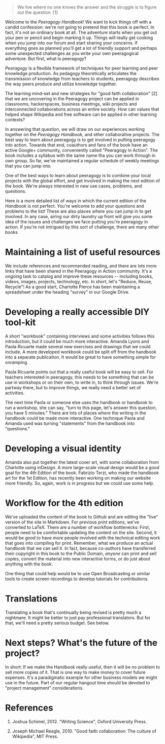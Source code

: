---
---

> We live where no one knows the answer and the struggle is to figure out the question. [1]

Welcome to the _Peeragogy Handbook_!  We want to kick things off with
a candid confession: we're not going to pretend that this book is
perfect.  In fact, it's not an ordinary book at all.  The adventure
starts when you get out your pen or pencil and begin marking it up.
Things will really get cooking when you jump into our forum and start
sharing your concerns.  If everything goes as planned you'll get a lot
of friendly support and perhaps some unexpected challenges as you
write your own peeragogical adventure.  But first, what is peeragogy?

*Peeragogy* is a flexible framework of techniques for peer learning
and peer knowledge production.  As pedagogy theoretically articulates
the transmission of knowledge from teachers to students, peeragogy
describes the way peers produce and utilize knowledge together.

The learning mind-set and new strategies for "good faith
collaboration" [2] that we are uncovering in the Peeragogy project can
be applied in classrooms, hackerspaces, business meetings, wiki
projects and interconnected collaborations across an entire society.
How can values that helped shape Wikipedia and free software can be
applied in other learning contexts?

In answering that question, we will draw on our experiences working
together on the _Peeragogy Handbook_, and other collaborative
projects.  The best way to learn about peeragogy is to get involved in
putting peeragogy into action.  Towards that end, coauthors and fans
of the book have an active Google+ community, conveniently called
"Peeragogy in Action".  The book includes a syllabus with the same
name tha you can work through in own group.  So far, we've maintained
a regular schedule of weekly meetings that you can jump into.

One of the best ways to learn about peeragogy is to combine your local
projects with the global effort, and get involved in making the next
edition of the book.  We're always interested in new use cases,
problems, and questions.

Here is a more detailed list of ways in which the current edition of
the _Handbook_ is not perfect.  You're welcome to add your questions
and problems to the list!  These are also places where you can jump in
to get involved.  In any case, airing our dirty laundry up front will
give you some idea of the issues and challenges we face putting you're
peeragogy in action.  If you're not intrigued by this sort of
challenge, there are many other books

# Maintaining a list of useful resources

We include references and recommended reading, and there are lots more
links that have been shared in the Peeragogy in Action community.
It's a ongoing task to catalog and improve these resources --
including books, videos, images, projects, technology, etc.  In short,
let's "Reduce, Reuse, Recycle"!  As a good start, Charlotte Pierce has
been maintaining a spreadsheet under the heading "survey" in our
Google Drive.

# Developing a really accessible DIY tool-kit

A short "workbook" containing interviews and some activities follows
this introduction, but it could be much more interactive.  Amanda
Lyons and Paola Ricuarte made several new exercises and drawings that
we could include. A more developed workbook could be split off from
the handbook into a separate publication.  It would be great to have
something simple for onramping.

Paola Ricuarte points out that a really useful book will be easy to
sell.  For teachers interested in peeragogy, this needs to be
something that can be use in workshops or on their own, to write in,
to think through issues.  We're partway there, but to improve things,
we really need a better set of activities.

The next time Paola or someone else uses the handbook or handbook to
run a workshop, she can say, "turn to this page, let's answer this
question, you have 5 minutes."  There are lots of places where the
writing in the handbook could be made more interactive.  One technique
Paola and Amanda used was turning "statements" from the handbook into
"questions."

# Developing a visual identity

Amanda also put together the latest cover art, with some collaboration
from Charlotte using inDesign. A more large-scale visual design would
be a good goal for the 4th Edition of the book.  Fabrizio Terzi, who
made the handbook art for the 1st Edition, has recently been working
on making our website more friendly.  So, again, work is in progress
but we could use some help.

# Workflow for the 4th edition

We've uploaded the content of the book to Github and are editing the
"live" version of the site in Markdown.  For previous print editions,
we've converted to LaTeX.  There are a number of workflow bottlenecks:
First, people need to be comfortable updating the content on the site.
Second, it would be good to have more people involved with the
technical editing work that goes into compiling for print.  Remember,
what we produce an actual handbook that we can sell it.  In fact,
because co-authors have transferred their copyright in this book to
the Public Domain, _anyone_ can print and sell copies, convert the
material into new interactive forms, or do just about anything with
the book.

One thing that could help would be to use Open Broadcasting or similar
tools to create screen recordings to develop tutorials for
contributions.

# Translations

Translating a book that's continually being revised is pretty much a
nightmare.  It might be better to just pay professional translators.
But for that, we'll need a pretty serious budget.  See below.

# Next steps? What's the future of the project?

In short: If we make the Handbook really useful, then it will be no
problem to sell more copies of it.  That is one way to make money to
cover future expenses.  It's a paradigmatic example for other business
models we might use in the future.  Part of our regular hangout time
should be devoted to "project management" considerations.


# References

1. Joshua Schimel, 2012. "Writing Science", Oxford University Press.

2. Joseph Michael Reagle, 2010. "Good faith collaboration: The culture of Wikipedia", MIT Press.

